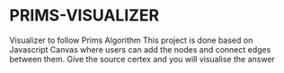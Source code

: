 # PRIMS-VISUALIZER
Visualizer to follow Prims Algorithm
This project is done based on Javascript Canvas where users can add the nodes and connect edges between them.
Give the source certex and you will visualise the answer

